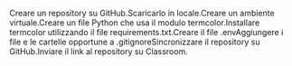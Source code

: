 Creare un repository su GitHub.Scaricarlo in locale.Creare un ambiente virtuale.Creare un file Python che usa il modulo termcolor.Installare termcolor utilizzando il file requirements.txt.Creare il file .envAggiungere i file e le cartelle opportune a .gitignoreSincronizzare il repository su GitHub.Inviare il link al repository su Classroom.
